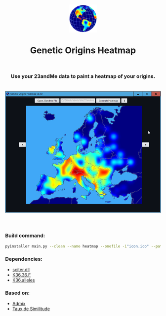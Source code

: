 <h1 align="center">
  <a href="https://github.com/girkovarpa/genetic-origins-heatmap">
    <img src="publish/logo.png" alt="Genetic Origins Heatmap" width="90"/>
  </a>
  <br>
  <br>
  Genetic Origins Heatmap
  <br>
  <br>
</h1>

<h3 align="center">
  Use your 23andMe data to paint a heatmap of your origins.
</h3>

<h1 align="center">
  <img src="publish/preview.png" alt="preview" /></a>
  <br>
  <br>
</h1>

<h3>Build command:</h3>

```bash
pyinstaller main.py --clean --name heatmap --onefile -i"icon.ico" --paths "admix" --add-data "admix/data/K36.alleles;./data" --add-data "admix/data/K36.36.F;./data" --add-data "sciter/main.html;./sciter" --add-data="sciter/about.html;./sciter" --add-data="sciter/favicon.png;./sciter" --add-data="sciter/loading.png;./sciter" --add-data="sciter/sciter.png;./sciter" --add-data="sciter/simpleheat/heatmap.js;./sciter/simpleheat" --add-data="sciter/taux-de-similitude/index.js;./sciter/taux-de-similitude" --add-data="sciter/taux-de-similitude/fn.js;./sciter/taux-de-similitude" --add-data="sciter/taux-de-similitude/data.js;./sciter/taux-de-similitude" --add-data="sciter/taux-de-similitude/cells.js;./sciter/taux-de-similitude" --add-data="sciter/taux-de-similitude/america.png;./sciter" --add-data="sciter/taux-de-similitude/europe.png;./sciter" --add-data="sciter/taux-de-similitude/asia.png;./sciter" --add-data="sciter/128x128.png;./sciter" --windowed
```

<h3>Dependencies:</h3>

- [sciter.dll](https://github.com/c-smile/sciter-js-sdk/blob/main/bin/windows/x64/sciter.dll)
- [K36.36.F](https://github.com/stevenliuyi/admix/blob/master/admix/data/K36.36.F)
- [K36.alleles](https://github.com/stevenliuyi/admix/blob/master/admix/data/K36.alleles)

<h3>
  Based on:
</h3>

- [Admix](https://github.com/stevenliuyi/admix)
- [Taux de Similitude](https://gen3553.pagesperso-orange.fr/ADN/similitude.htm)
